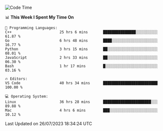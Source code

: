 
<!--START_SECTION:waka-->
![Code Time](http://img.shields.io/badge/Code%20Time-915%20hrs%2041%20mins-blue)

📊 **This Week I Spent My Time On** 

```text
💬 Programming Languages: 
C++                      25 hrs 6 mins       ███████████████░░░░░░░░░░   61.87 % 
Go                       6 hrs 48 mins       ████░░░░░░░░░░░░░░░░░░░░░   16.77 % 
Python                   3 hrs 15 mins       ██░░░░░░░░░░░░░░░░░░░░░░░   08.01 % 
JavaScript               2 hrs 33 mins       ██░░░░░░░░░░░░░░░░░░░░░░░   06.30 % 
Bash                     1 hr 17 mins        █░░░░░░░░░░░░░░░░░░░░░░░░   03.16 % 

🔥 Editors: 
VS Code                  40 hrs 34 mins      █████████████████████████   100.00 % 

💻 Operating System: 
Linux                    36 hrs 28 mins      ██████████████████████░░░   89.88 % 
Mac                      4 hrs 6 mins        ███░░░░░░░░░░░░░░░░░░░░░░   10.12 % 
```


 Last Updated on 26/07/2023 18:34:24 UTC
<!--END_SECTION:waka-->

